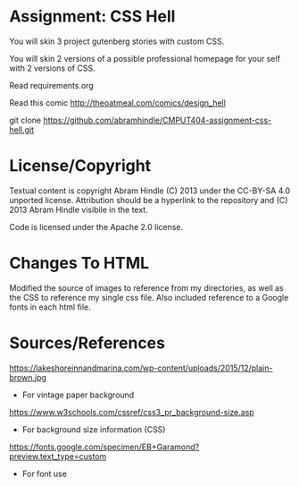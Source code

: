 Assignment: CSS Hell
====================

You will skin 3 project gutenberg stories with custom CSS.

You will skin 2 versions of a possible professional homepage for your
self with 2 versions of CSS.

Read requirements.org

Read this comic http://theoatmeal.com/comics/design_hell

git clone https://github.com/abramhindle/CMPUT404-assignment-css-hell.git

License/Copyright
=================

Textual content is copyright Abram Hindle (C) 2013 under the CC-BY-SA
4.0 unported license. Attribution should be a hyperlink to the
repository and (C) 2013 Abram Hindle visibile in the text.

Code is licensed under the Apache 2.0 license.

Changes To HTML 
=================

Modified the source of images to reference from my directories, as well as the CSS to reference my single css file. Also included reference to a Google fonts in each html file.


Sources/References
=================

https://lakeshoreinnandmarina.com/wp-content/uploads/2015/12/plain-brown.jpg
* For vintage paper background

https://www.w3schools.com/cssref/css3_pr_background-size.asp
* For background size information (CSS)

https://fonts.google.com/specimen/EB+Garamond?preview.text_type=custom
* For font use